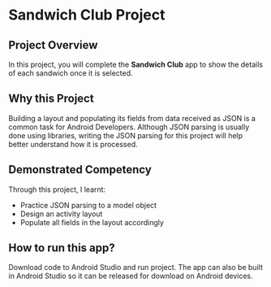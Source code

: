 # Sandwich Club Project

## Project Overview
In this project, you will complete the **Sandwich Club** app to
show the details of each sandwich once it is selected.

## Why this Project

Building a layout and populating its fields from data received as JSON
is a common task for Android Developers. Although JSON parsing is usually
done using libraries, writing the JSON parsing for  this project will
help better understand how it is processed.

## Demonstrated Competency
Through this project, I learnt:
- Practice JSON parsing to a model object
- Design an activity layout
- Populate all fields in the layout accordingly

## How to run this app?
Download code to Android Studio and run project.
The app can also be built in Android Studio so it can be released for download on Android devices.
